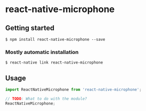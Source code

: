 # react-native-microphone

## Getting started

`$ npm install react-native-microphone --save`

### Mostly automatic installation

`$ react-native link react-native-microphone`

## Usage
```javascript
import ReactNativeMicrophone from 'react-native-microphone';

// TODO: What to do with the module?
ReactNativeMicrophone;
```
